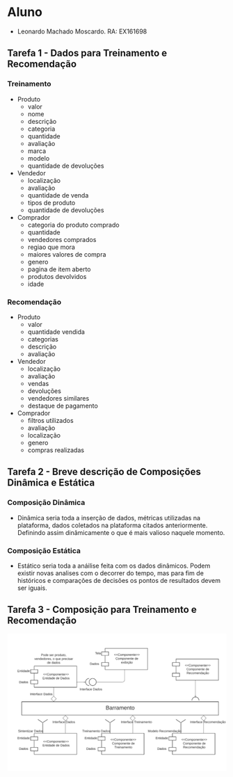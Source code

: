 # Aluno
* Leonardo Machado Moscardo. RA: EX161698

## Tarefa 1 - Dados para Treinamento e Recomendação
### Treinamento
* Produto
  * valor
  * nome
  * descrição
  * categoria
  * quantidade
  * avaliação
  * marca
  * modelo
  * quantidade de devoluções
* Vendedor
  * localização
  * avaliação
  * quantidade de venda
  * tipos de produto
  * quantidade de devoluções
* Comprador
  * categoria do produto comprado
  * quantidade
  * vendedores comprados
  * regiao que mora
  * maiores valores de compra
  * genero
  * pagina de item aberto
  * produtos devolvidos
  * idade

### Recomendação
* Produto
  * valor
  * quantidade vendida
  * categorias
  * descrição
  * avaliação
* Vendedor
  * localização
  * avaliação
  * vendas
  * devoluções
  * vendedores similares
  * destaque de pagamento
* Comprador
  * filtros utilizados
  * avaliação
  * localização
  * genero
  * compras realizadas

## Tarefa 2 - Breve descrição de Composições Dinâmica e Estática
### Composição Dinâmica
* Dinâmica seria toda a inserção de dados, métricas utilizadas na plataforma, dados coletados na plataforma citados anteriormente. Definindo assim dinâmicamente o que é mais valioso naquele momento.
### Composição Estática
* Estático seria toda a anáilise feita com os dados dinâmicos. Podem existir novas analises com o decorrer do tempo, mas para fim de históricos e comparações de decisões os pontos de resultados devem ser iguais.

## Tarefa 3 - Composição para Treinamento e Recomendação
![Diagrama Eventos](images/recomendation-composition.png)

